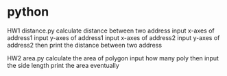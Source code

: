 # python

HW1 distance.py
calculate distance between two address
input x-axes of address1
input y-axes of address1
input x-axes of address2
input y-axes of address2
then print the distance between two address

HW2 area.py
calculate the area of polygon
input how many poly
then input the side length
print the area eventually